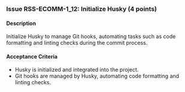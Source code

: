 ### Issue RSS-ECOMM-1_12: Initialize Husky (4 points)

#### Description

Initialize Husky to manage Git hooks, automating tasks such as code formatting and linting checks during the commit process.

#### Acceptance Criteria

- Husky is initialized and integrated into the project.
- Git hooks are managed by Husky, automating code formatting and linting checks.
